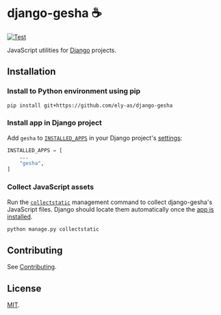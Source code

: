 # django-gesha ☕

[![Test](https://github.com/ely-as/django-gesha/actions/workflows/test.yml/badge.svg?branch=main)](https://github.com/ely-as/django-gesha/actions/workflows/test.yml)

JavaScript utilities for [Django](https://www.djangoproject.com/) projects.

## Installation

### Install to Python environment using pip

```sh
pip install git+https://github.com/ely-as/django-gesha
```

### Install app in Django project

Add `gesha` to [`INSTALLED_APPS`](https://docs.djangoproject.com/en/4.2/ref/settings/#installed-apps) in your Django project's
[settings](https://docs.djangoproject.com/en/4.2/topics/settings/):
```py
INSTALLED_APPS = [
    ...
    "gesha",
]
```

### Collect JavaScript assets

Run the
[`collectstatic`](https://docs.djangoproject.com/en/4.2/ref/contrib/staticfiles/#collectstatic)
management command to collect django-gesha's JavaScript files. Django should locate
them automatically once the [app is installed](#install-app-in-django-project).
```sh
python manage.py collectstatic
```

## Contributing

See [Contributing](docs/contributing.md).

## License

[MIT](https://github.com/ely-as/django-gesha/blob/main/LICENSE).

